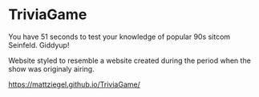 # TriviaGame
You have 51 seconds to test your knowledge of popular 90s sitcom Seinfeld. Giddyup!

Website styled to resemble a website created during the period when the show was originaly airing. 

https://mattziegel.github.io/TriviaGame/
